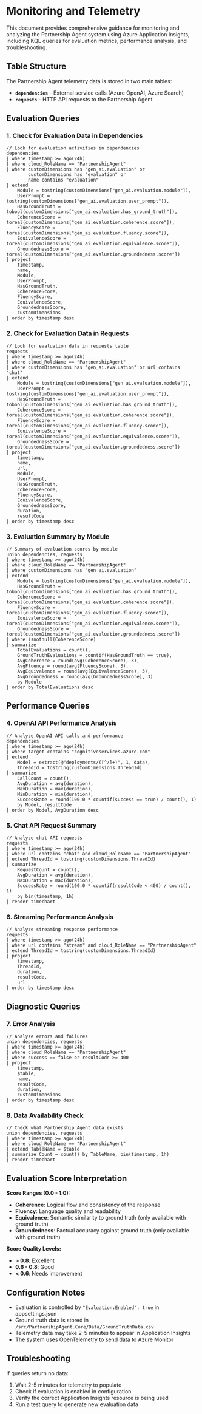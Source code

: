 # Monitoring and Telemetry

This document provides comprehensive guidance for monitoring and analyzing the Partnership Agent system using Azure Application Insights, including KQL queries for evaluation metrics, performance analysis, and troubleshooting.

## Table Structure

The Partnership Agent telemetry data is stored in two main tables:
- **`dependencies`** - External service calls (Azure OpenAI, Azure Search)
- **`requests`** - HTTP API requests to the Partnership Agent

## Evaluation Queries

### 1. Check for Evaluation Data in Dependencies

```kql
// Look for evaluation activities in dependencies
dependencies
| where timestamp >= ago(24h)
| where cloud_RoleName == "PartnershipAgent"
| where customDimensions has "gen_ai.evaluation" or 
        customDimensions has "evaluation" or
        name contains "evaluation"
| extend 
    Module = tostring(customDimensions["gen_ai.evaluation.module"]),
    UserPrompt = tostring(customDimensions["gen_ai.evaluation.user_prompt"]),
    HasGroundTruth = tobool(customDimensions["gen_ai.evaluation.has_ground_truth"]),
    CoherenceScore = toreal(customDimensions["gen_ai.evaluation.coherence.score"]),
    FluencyScore = toreal(customDimensions["gen_ai.evaluation.fluency.score"]),
    EquivalenceScore = toreal(customDimensions["gen_ai.evaluation.equivalence.score"]),
    GroundednessScore = toreal(customDimensions["gen_ai.evaluation.groundedness.score"])
| project 
    timestamp,
    name,
    Module,
    UserPrompt,
    HasGroundTruth,
    CoherenceScore,
    FluencyScore,
    EquivalenceScore,
    GroundednessScore,
    customDimensions
| order by timestamp desc
```

### 2. Check for Evaluation Data in Requests

```kql
// Look for evaluation data in requests table
requests
| where timestamp >= ago(24h)
| where cloud_RoleName == "PartnershipAgent"
| where customDimensions has "gen_ai.evaluation" or url contains "chat"
| extend 
    Module = tostring(customDimensions["gen_ai.evaluation.module"]),
    UserPrompt = tostring(customDimensions["gen_ai.evaluation.user_prompt"]),
    HasGroundTruth = tobool(customDimensions["gen_ai.evaluation.has_ground_truth"]),
    CoherenceScore = toreal(customDimensions["gen_ai.evaluation.coherence.score"]),
    FluencyScore = toreal(customDimensions["gen_ai.evaluation.fluency.score"]),
    EquivalenceScore = toreal(customDimensions["gen_ai.evaluation.equivalence.score"]),
    GroundednessScore = toreal(customDimensions["gen_ai.evaluation.groundedness.score"])
| project 
    timestamp,
    name,
    url,
    Module,
    UserPrompt,
    HasGroundTruth,
    CoherenceScore,
    FluencyScore,
    EquivalenceScore,
    GroundednessScore,
    duration,
    resultCode
| order by timestamp desc
```

### 3. Evaluation Summary by Module

```kql
// Summary of evaluation scores by module
union dependencies, requests
| where timestamp >= ago(24h)
| where cloud_RoleName == "PartnershipAgent"
| where customDimensions has "gen_ai.evaluation"
| extend 
    Module = tostring(customDimensions["gen_ai.evaluation.module"]),
    HasGroundTruth = tobool(customDimensions["gen_ai.evaluation.has_ground_truth"]),
    CoherenceScore = toreal(customDimensions["gen_ai.evaluation.coherence.score"]),
    FluencyScore = toreal(customDimensions["gen_ai.evaluation.fluency.score"]),
    EquivalenceScore = toreal(customDimensions["gen_ai.evaluation.equivalence.score"]),
    GroundednessScore = toreal(customDimensions["gen_ai.evaluation.groundedness.score"])
| where isnotnull(CoherenceScore)
| summarize 
    TotalEvaluations = count(),
    GroundTruthEvaluations = countif(HasGroundTruth == true),
    AvgCoherence = round(avg(CoherenceScore), 3),
    AvgFluency = round(avg(FluencyScore), 3),
    AvgEquivalence = round(avg(EquivalenceScore), 3),
    AvgGroundedness = round(avg(GroundednessScore), 3)
    by Module
| order by TotalEvaluations desc
```

## Performance Queries

### 4. OpenAI API Performance Analysis

```kql
// Analyze OpenAI API calls and performance
dependencies
| where timestamp >= ago(24h)
| where target contains "cognitiveservices.azure.com"
| extend 
    Model = extract(@"deployments/([^/]+)", 1, data),
    ThreadId = tostring(customDimensions.ThreadId)
| summarize 
    CallCount = count(),
    AvgDuration = avg(duration),
    MaxDuration = max(duration),
    MinDuration = min(duration),
    SuccessRate = round(100.0 * countif(success == true) / count(), 1)
    by Model, resultCode
| order by Model, AvgDuration desc
```

### 5. Chat API Request Summary

```kql
// Analyze chat API requests
requests
| where timestamp >= ago(24h)
| where url contains "chat" and cloud_RoleName == "PartnershipAgent"
| extend ThreadId = tostring(customDimensions.ThreadId)
| summarize 
    RequestCount = count(),
    AvgDuration = avg(duration),
    MaxDuration = max(duration),
    SuccessRate = round(100.0 * countif(resultCode < 400) / count(), 1)
    by bin(timestamp, 1h)
| render timechart
```

### 6. Streaming Performance Analysis

```kql
// Analyze streaming response performance
requests
| where timestamp >= ago(24h)
| where url contains "stream" and cloud_RoleName == "PartnershipAgent"
| extend ThreadId = tostring(customDimensions.ThreadId)
| project 
    timestamp,
    ThreadId,
    duration,
    resultCode,
    url
| order by timestamp desc
```

## Diagnostic Queries

### 7. Error Analysis

```kql
// Analyze errors and failures
union dependencies, requests
| where timestamp >= ago(24h)
| where cloud_RoleName == "PartnershipAgent"
| where success == false or resultCode >= 400
| project 
    timestamp,
    $table,
    name,
    resultCode,
    duration,
    customDimensions
| order by timestamp desc
```

### 8. Data Availability Check

```kql
// Check what Partnership Agent data exists
union dependencies, requests
| where timestamp >= ago(24h)
| where cloud_RoleName == "PartnershipAgent"
| extend TableName = $table
| summarize Count = count() by TableName, bin(timestamp, 1h)
| render timechart
```

## Evaluation Score Interpretation

**Score Ranges (0.0 - 1.0):**
- **Coherence**: Logical flow and consistency of the response
- **Fluency**: Language quality and readability  
- **Equivalence**: Semantic similarity to ground truth (only available with ground truth)
- **Groundedness**: Factual accuracy against ground truth (only available with ground truth)

**Score Quality Levels:**
- **> 0.8**: Excellent
- **0.6 - 0.8**: Good  
- **< 0.6**: Needs improvement

## Configuration Notes

- Evaluation is controlled by `"Evaluation:Enabled": true` in appsettings.json
- Ground truth data is stored in `/src/PartnershipAgent.Core/Data/GroundTruthData.csv`
- Telemetry data may take 2-5 minutes to appear in Application Insights
- The system uses OpenTelemetry to send data to Azure Monitor

## Troubleshooting

If queries return no data:
1. Wait 2-5 minutes for telemetry to populate
2. Check if evaluation is enabled in configuration
3. Verify the correct Application Insights resource is being used
4. Run a test query to generate new evaluation data